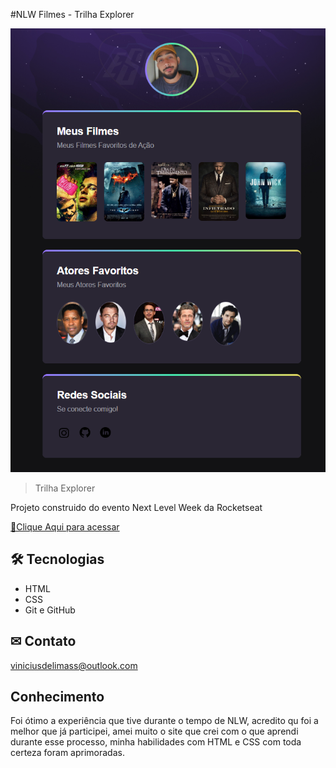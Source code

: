 #NLW Filmes - Trilha Explorer

![preview](./.github/preview.png)

> Trilha Explorer

Projeto construido do evento Next Level Week da Rocketseat

[🔗Clique Aqui para acessar](https://vinidls.github.io/NLW-FILMES/)

## 🛠 Tecnologias

- HTML
- CSS
- Git e GitHub

## ✉ Contato

viniciusdelimass@outlook.com

## Conhecimento 

Foi ótimo a experiência que tive durante o tempo de NLW, acredito 
qu foi a melhor que já participei, amei muito o site que crei com o que aprendi durante esse processo, minha habilidades com HTML e CSS com toda certeza foram aprimoradas. 
